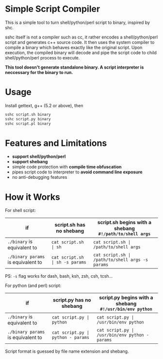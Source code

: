 # Simple Script Compiler

This is a simple tool to turn shell/python/perl script to binary, inspired by shc.

sshc itself is not a compiler such as cc, it rather encodes a shell/python/perl script and generates c++ source code. It then uses the system compiler to compile a binary which behaves exactly like the original script. Upon execution, the compiled binary will decode and pipe the script code to child shell/python/perl process to execute.

**This tool doesn't generate standalone binary. A script interpreter is neccessary for the binary to run.**

# Usage

Install gettext, g++ (5.2 or above), then

```bash
sshc script.sh binary
sshc script.py binary
sshc script.pl binary
```

# Features and Limitations

* **support shell/python/perl**
* **support shebang**
* simple code protection with **compile time obfuscation**
* pipes script code to interpreter to **avoid command line exposure**
* no anti-debugging features

# How it Works

For shell script:

| if                                 | script.sh has no shebang        | script.sh begins with a shebang<br />`#!/path/to/shell args` |
|------------------------------------|---------------------------------|--------------------------------------------------------------|
| `./binary`        is equivalent to | `cat script.sh \| sh`           | `cat script.sh \| /path/to/shell args`                       |
| `./binary params` is equivalent to | `cat script.sh \| sh -s params` | `cat script.sh \| /path/to/shell args -s params`             |

PS: `-s` flag works for dash, bash, ksh, zsh, csh, tcsh...

For python (and perl) script:

| if                                 | script.py has no shebang           | script.py begins with a shebang<br />`#!/usr/bin/env python` |
|------------------------------------|------------------------------------|---------------------------------------------------------------|
| `./binary`        is equivalent to | `cat script.py \| python`          | `cat script.py \| /usr/bin/env python`                       |
| `./binary params` is equivalent to | `cat script.py \| python - params` | `cat script.py \| /usr/bin/env python - params`              |

Script format is guessed by file name extension and shebang.
